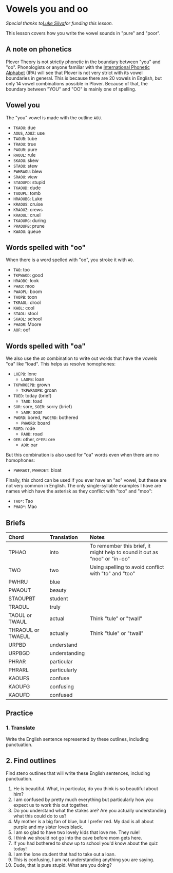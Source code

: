 # Vowels you and oo

_Special thanks to_[_Luke Silva_](https://github.com/LukeSilva)_for funding this lesson._

This lesson covers how you write the vowel sounds in "pure" and "poor".

## A note on phonetics

Plover Theory is not strictly phonetic in the boundary between "you" and "oo". Phonologists or anyone familiar with the [International Phonetic Alphabet](https://en.wikipedia.org/wiki/International_Phonetic_Alphabet) \(IPA\) will see that Plover is not very strict with its vowel boundaries in general. This is because there are 20 vowels in English, but only 14 vowel combinations possible in Plover. Because of that, the boundary between "YOU" and "OO" is mainly one of spelling.

## Vowel you

The "you" vowel is made with the outline `AOU`.

<Steno-Display labels="all" stroke="AOU" />

- `TKAOU`: due
- `AOUS`, `AOUZ`: use
- `TAOUB`: tube
- `TRAOU`: true
- `PAOUR`: pure
- `RAOUL`: rule
- `SKAOU`: skew
- `STAOU`: stew
- `PWHRAOU`: blew
- `SRAOU`: view
- `STAOUPD`: stupid
- `TKAOUD`: dude
- `TAOUPL`: tomb
- `HRAOUBG`: Luke
- `KRAOUS`: cruise
- `KRAOUZ`: crews
- `KRAOUL`: cruel
- `TKAOURG`: during
- `PRAOUPB`: prune
- `KWAOU`: queue

## Words spelled with "oo"

When there is a word spelled with "oo", you stroke it with `AO`.

<Steno-Display labels="all" stroke="AO" />

- `TAO`: too
- `TKPWAOD`: good
- `HRAOBG`: look
- `PHAO`: moo
- `PWAOPL`: boom
- `TAOPB`: toon
- `TKRAOL`: drool
- `KAOL`: cool
- `STAOL`: stool
- `SKAOL`: school
- `PHAOR`: Moore
- `AOF`: oof

## Words spelled with "oa"

We also use the `AO` combination to write out words that have the vowels "oa" like "load". This helps us resolve homophones:

- `LOEPB`: lone
  - `LAOPB`: loan
- `TKPWROEPB`: grown
  - `TKPWRAOPB`: groan
- `TOED`: today \(brief\)
  - `TAOD`: toad
- `SOR`: sore, `SOER`: sorry \(brief\)
  - `SAOR`: soar
- `PWORD`: bored, `PWOERD`: bothered
  - `PWAORD`: board
- `ROED`: rode
  - `RAOD`: road
- `OER`: other, `O*ER`: ore
  - `AOR`: oar

But this combination is also used for "oa" words even when there are no homophones:

- `PWHRAOT`, `PWHROET`: bloat

Finally, this chord can be used if you ever have an "ao" vowel, but these are not very common in English. The only single-syllable examples I have are names which have the asterisk as they conflict with "too" and "moo":

- `TAO*`: Tao
- `PHAO*`: Mao

## Briefs

| Chord             | Translation   | Notes                                                                     |
| :---------------- | :------------ | :------------------------------------------------------------------------ |
| TPHAO             | into          | To remember this brief, it might help to sound it out as "noo" or "in-oo" |
| TWO               | two           | Using spelling to avoid conflict with "to" and "too"                      |
| PWHRU             | blue          |                                                                           |
| PWAOUT            | beauty        |                                                                           |
| STAOUPBT          | student       |                                                                           |
| TRAOUL            | truly         |                                                                           |
| TAOUL or TWAUL    | actual        | Think "tule" or "twall"                                                   |
| THRAOUL or TWAEUL | actually      | Think "tlule" or "twail"                                                  |
| URPBD             | understand    |                                                                           |
| URPBGD            | understanding |                                                                           |
| PHRAR             | particular    |                                                                           |
| PHRARL            | particularly  |                                                                           |
| KAOUFS            | confuse       |                                                                           |
| KAOUFG            | confusing     |                                                                           |
| KAOUFD            | confused      |                                                                           |

## Practice

### 1. Translate

Write the English sentence represented by these outlines, including punctuation.

## 2. Find outlines

Find steno outlines that will write these English sentences, including punctuation.

1. He is beautiful. What, in particular, do you think is so beautiful about him?
2. I am confused by pretty much everything but particularly how you expect us to work this out together.
3. Do you understand what the stakes are? Are you actually understanding what this could do to us?
4. My mother is a big fan of blue, but I prefer red. My dad is all about purple and my sister loves black.
5. I am so glad to have two lovely kids that love me. They rule!
6. I think we should not go into the cave before mom gets here.
7. If you had bothered to show up to school you'd know about the quiz today!
8. I am the lone student that had to take out a loan.
9. This is confusing, I am not understanding anything you are saying.
10. Dude, that is pure stupid. What are you doing?
